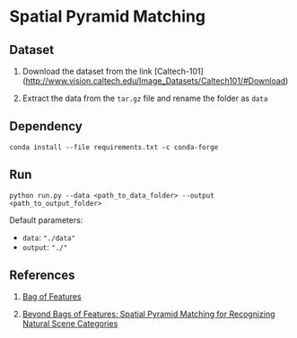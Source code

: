 # Spatial Pyramid Matching

## Dataset

1. Download the dataset from the link [Caltech-101] (http://www.vision.caltech.edu/Image_Datasets/Caltech101/#Download)

2. Extract the data from the ``tar.gz`` file and rename the folder as ``data``

## Dependency

```shell
conda install --file requirements.txt -c conda-forge
```

## Run

```shell
python run.py --data <path_to_data_folder> --output <path_to_output_folder>
```
Default parameters:
- ``data``: ``"./data"``
- ``output``: ``"./"``


## References

1. [Bag of Features](https://ai.stackexchange.com/questions/21914/what-are-bag-of-features-in-computer-vision)

2. [Beyond Bags of Features: Spatial Pyramid Matching
for Recognizing Natural Scene Categories](https://inc.ucsd.edu/mplab/users/marni/Igert/Lazebnik_06.pdf)